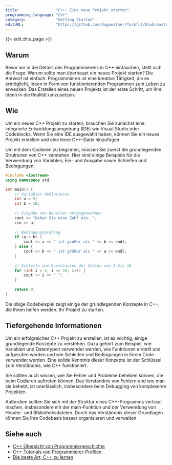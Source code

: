 ```yaml
---
title:                "C++: Eine neue Projekt starten"
programming_language: "C++"
category:             "Getting Started"
editURL:              "https://github.com/dogweather/forkful/blob/master/content/de/cpp/starting-a-new-project.md"
---
```


{{< edit_this_page >}}

## Warum

Bevor wir in die Details des Programmierens in C++ eintauchen, stellt sich die Frage: Warum sollte man überhaupt ein neues Projekt starten? Die Antwort ist einfach: Programmieren ist eine kreative Tätigkeit, die es ermöglicht, Ideen in Form von funktionierenden Programmen zum Leben zu erwecken. Das Erstellen eines neuen Projekts ist der erste Schritt, um Ihre Ideen in die Realität umzusetzen.

## Wie

Um ein neues C++ Projekt zu starten, brauchen Sie zunächst eine integrierte Entwicklungsumgebung (IDE) wie Visual Studio oder Codeblocks. Wenn Sie eine IDE ausgewählt haben, können Sie ein neues Projekt erstellen und eine leere C++-Datei hinzufügen.

Um mit dem Codieren zu beginnen, müssen Sie zuerst die grundlegenden Strukturen von C++ verstehen. Hier sind einige Beispiele für die Verwendung von Variablen, Ein- und Ausgabe sowie Schleifen und Bedingungen:

```C++
#include <iostream>
using namespace std;

int main() {
    // Variablen deklarieren
    int a = 5;
    int b = 10;
    
    // Eingabe von Benutzer entgegennehmen
    cout << "Geben Sie eine Zahl ein: ";
    cin >> a;
    
    // Bedingungsprüfung
    if (a > b) {
        cout << a << " ist größer als " << b << endl;
    } else {
        cout << b << " ist größer als " << a << endl;
    }
    
    // Schleife zum Durchlaufen der Zahlen von 1 bis 10
    for (int i = 1; i <= 10; i++) {
        cout << i << " ";
    }
    
    return 0;
}
```

Die obige Codebeispiel zeigt einige der grundlegenden Konzepte in C++, die Ihnen helfen werden, Ihr Projekt zu starten.

## Tiefergehende Informationen

Um ein erfolgreiches C++ Projekt zu erstellen, ist es wichtig, einige grundlegende Konzepte zu verstehen. Dazu gehört zum Beispiel, wie Variablen und Datentypen verwendet werden, wie Funktionen erstellt und aufgerufen werden und wie Schleifen und Bedingungen in Ihrem Code verwendet werden. Eine solide Kenntnis dieser Konzepte ist der Schlüssel zum Verständnis, wie C++ funktioniert.

Sie sollten auch wissen, wie Sie Fehler und Probleme beheben können, die beim Codieren auftreten können. Das Verständnis von Fehlern und wie man sie behebt, ist unerlässlich, insbesondere beim Debugging von komplexeren Projekten.

Außerdem sollten Sie sich mit der Struktur eines C++-Programms vertraut machen, insbesondere mit der main-Funktion und der Verwendung von Header- und Bibliotheksdateien. Durch das Verständnis dieser Grundlagen können Sie Ihre Codebasis besser organisieren und verwalten.

## Siehe auch

- [C++ Übersicht von Programmiergeschichte](https://medium.com/@sarahsr/intro-to-c-sharp-and-programming-8aa5e8ebe254)
- [C++ Tutorials von Programmierer-Profilen](https://medium.com/@patternsandprinciples/a-comprehensive-programmer-syllabus-for-learning-c-dbe2b1e9605d)
- [Die beste Art, C++ zu lernen](https://www.freecodecamp.org/news/best-way-to-learn-c-training-48667d193b77/)